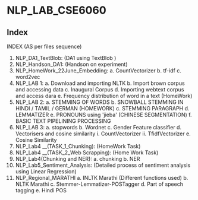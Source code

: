 # NLP_LAB_CSE6060
## Index
INDEX (AS per files sequence)

1. NLP_DA1_TextBlob: (DA1 using TextBlob )
2. NLP_Handson_DA1: (Handson on experiment)
3. NLP_HomeWork_22June_Embedding:
    a.	CountVectorizer
    b.	tf-idf
    c.	word2vec	
3. NLP_LAB 1:
    a.	Download and importing NLTK
    b.	Import brown corpus and accessing data
    c.	Inaugural Corpus
    d.	Importing webtext corpus and access dara
    e.	Frequency distribution of word in a text (HomeWork)
4. NLP_LAB 2:
    a.	STEMMING OF WORDS
    b.	SNOWBALL STEMMING IN HINDI / TAMIL / GERMAN (HOMEWORK)
    c.	STEMMING PARAGRAPH
    d.	LEMMATIZER
    e.	PRONOUNS using 'jieba' (CHINESE SEGMENTATION)
    f.	BASIC TEXT PIPELINING PROCESSING
5. NLP_LAB 3:
    a.	stopwords
    b.	Wordnet
    c.	Gender Feature classifier
    d.	Vectorisers and cosine similarity
        i.	CountVectorizer
        ii.	TfidfVectorizer
    e. Cosine Similarity
6. NLP_Lab4 __(TASK_1_Chunking):  (HomeWork Task)
7. NLP_Lab4 __(TASK_2_Web Scrapping): (Home Work Task)
8. NLP_Lab4(Chunking and NER):
    a.	chunking
    b.	NER
9. NLP_Lab5_Sentiment_Analysis: (Detailed process of sentiment analysis using Linear Regression)
10. NLP_Regional_MARATHI
    a.	INLTK Marathi (Different functions used)
    b.	NLTK Marathi
    c.	Stemmer-Lemmatizer-POSTagger
    d.	Part of speech tagging
    e.	Hindi POS
